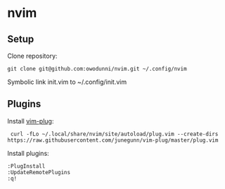 # nvim

## Setup

Clone repository:
```
git clone git@github.com:owodunni/nvim.git ~/.config/nvim
```

Symbolic link init.vim to ~/.config/init.vim


## Plugins

Install [vim-plug](https://github.com/junegunn/vim-plug):
```
 curl -fLo ~/.local/share/nvim/site/autoload/plug.vim --create-dirs https://raw.githubusercontent.com/junegunn/vim-plug/master/plug.vim
```

Install plugins:
```
:PlugInstall
:UpdateRemotePlugins
:q!
```

